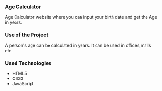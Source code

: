 ### Age Calculator

Age  Calculator website where you can input your birth date and get the Age
in years.

### Use of the Project:
A person's age can be calculated in years. It can be used 
in offices,malls etc.

### Used Technologies
  * HTML5
  * CSS3
  * JavaScript


